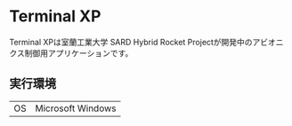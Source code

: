 # Terminal XP
Terminal XPは室蘭工業大学 SARD Hybrid Rocket Projectが開発中のアビオニクス制御用アプリケーションです。

## 実行環境
|||
|----|----|
|OS|Microsoft Windows|
